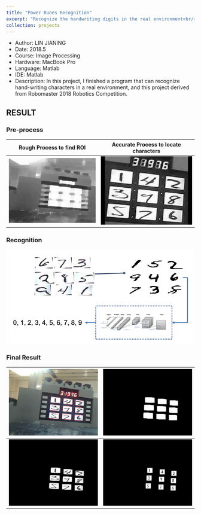 ```yaml
---
title: "Power Runes Recognition"
excerpt: "Recognize the handwriting digits in the real environment<br/><img src='/images/projects-1/small.gif' height='100' width='100'>"
collection: projects
---
```


- Author: LIN JIANING
- Date: 2018.5
- Course: Image Processing
- Hardware: MacBook Pro 
- Language: Matlab
- IDE: Matlab
- Description: In this project, I finished a program that can recognize hand-writing characters in a real environment, and this project derived from Robomaster 2018 Robotics Competition.

## RESULT

### Pre-process

|       Rough Process to find ROI       | Accurate Process to locate characters |
| :-----------------------------------: | :-----------------------------------: |
| ![process_rough](/images/projects-1/process_rough.gif) |   ![process_acc](/images/projects-1/process_acc.gif)   |

### Recognition

![CNN](/images/projects-1/CNN.png)

### Final Result

| ![A](/images/projects-1/A.png)                         | ![C](/images/projects-1/C.png)                     |
| ------------------------------------- | --------------------------------- |
| ![outimg](/images/projects-1/outimg.png)               | ![Ze](/images/projects-1/Ze.png)                   |